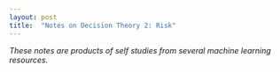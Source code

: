 ```yaml
---
layout: post
title:  "Notes on Decision Theory 2: Risk"
---
```


*These notes are products of self studies from several machine learning resources.*
